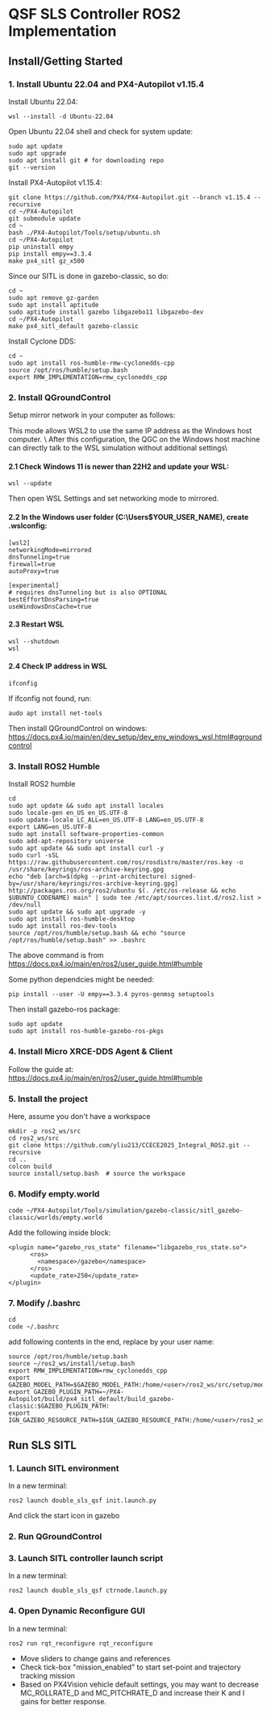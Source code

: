 # QSF SLS Controller ROS2 Implementation

## Install/Getting Started  
### 1. Install Ubuntu 22.04 and PX4-Autopilot v1.15.4
Install Ubuntu 22.04:
```
wsl --install -d Ubuntu-22.04
```

Open Ubuntu 22.04 shell and check for system update:
```
sudo apt update
sudo apt upgrade
sudo apt install git # for downloading repo
git --version
```
Install PX4-Autopilot v1.15.4:
```
git clone https://github.com/PX4/PX4-Autopilot.git --branch v1.15.4 --recursive
cd ~/PX4-Autopilot
git submodule update
cd ~
bash ./PX4-Autopilot/Tools/setup/ubuntu.sh
cd ~/PX4-Autopilot
pip uninstall empy
pip install empy==3.3.4
make px4_sitl gz_x500
```

Since our SITL is done in gazebo-classic, so do:
```
cd ~
sudo apt remove gz-garden
sudo apt install aptitude
sudo aptitude install gazebo libgazebo11 libgazebo-dev
cd ~/PX4-Autopilot
make px4_sitl_default gazebo-classic
```

Install Cyclone DDS:
```
cd ~
sudo apt install ros-humble-rmw-cyclonedds-cpp
source /opt/ros/humble/setup.bash
export RMW_IMPLEMENTATION=rmw_cyclonedds_cpp 
```

### 2. Install QGroundControl
Setup mirror network in your computer as follows:

This mode allows WSL2 to use the same IP address as the Windows host computer. \\
After this configuration, the QGC on the Windows host machine can directly talk to the WSL simulation without additional settings\\

#### 2.1 Check Windows 11 is newer than 22H2 and update your WSL:
```
wsl --update
```
Then open WSL Settings and set networking mode to mirrored.
   
#### 2.2 In the Windows user folder (C:\Users\$YOUR_USER_NAME), create .wslconfig:
```
[wsl2]
networkingMode=mirrored
dnsTunneling=true
firewall=true
autoProxy=true

[experimental]
# requires dnsTunneling but is also OPTIONAL
bestEffortDnsParsing=true
useWindowsDnsCache=true
```

#### 2.3 Restart WSL 
```
wsl --shutdown
wsl
```

#### 2.4 Check IP address in WSL
```
ifconfig
```

If ifconfig not found, run:
```
audo apt install net-tools
```

Then install QGroundControl on windows: https://docs.px4.io/main/en/dev_setup/dev_env_windows_wsl.html#qgroundcontrol

### 3. Install ROS2 Humble  
Install ROS2 humble
```
cd
sudo apt update && sudo apt install locales
sudo locale-gen en_US en_US.UTF-8
sudo update-locale LC_ALL=en_US.UTF-8 LANG=en_US.UTF-8
export LANG=en_US.UTF-8
sudo apt install software-properties-common
sudo add-apt-repository universe
sudo apt update && sudo apt install curl -y
sudo curl -sSL https://raw.githubusercontent.com/ros/rosdistro/master/ros.key -o /usr/share/keyrings/ros-archive-keyring.gpg
echo "deb [arch=$(dpkg --print-architecture) signed-by=/usr/share/keyrings/ros-archive-keyring.gpg] http://packages.ros.org/ros2/ubuntu $(. /etc/os-release && echo $UBUNTU_CODENAME) main" | sudo tee /etc/apt/sources.list.d/ros2.list > /dev/null
sudo apt update && sudo apt upgrade -y
sudo apt install ros-humble-desktop
sudo apt install ros-dev-tools
source /opt/ros/humble/setup.bash && echo "source /opt/ros/humble/setup.bash" >> .bashrc
```
The above command is from https://docs.px4.io/main/en/ros2/user_guide.html#humble

Some python dependcies might be needed:
```
pip install --user -U empy==3.3.4 pyros-genmsg setuptools
```

Then install gazebo-ros package:
```
sudo apt update
sudo apt install ros-humble-gazebo-ros-pkgs
```

### 4. Install Micro XRCE-DDS Agent & Client
Follow the guide at: https://docs.px4.io/main/en/ros2/user_guide.html#humble

### 5. Install the project
Here, assume you don't have a workspace
```
mkdir -p ros2_ws/src
cd ros2_ws/src  
git clone https://github.com/yliu213/CCECE2025_Integral_ROS2.git --recursive
cd ..
colcon build
source install/setup.bash  # source the workspace
```

### 6. Modify empty.world
```
code ~/PX4-Autopilot/Tools/simulation/gazebo-classic/sitl_gazebo-classic/worlds/empty.world
```
Add the following inside <world> block:
```
<plugin name="gazebo_ros_state" filename="libgazebo_ros_state.so">
      <ros>
        <namespace>/gazebo</namespace>
      </ros>
      <update_rate>250</update_rate>
</plugin>
```

### 7. Modify /.bashrc
```
cd
code ~/.bashrc
```  
add following contents in the end, replace <user> by your user name:
```
source /opt/ros/humble/setup.bash
source ~/ros2_ws/install/setup.bash
export RMW_IMPLEMENTATION=rmw_cyclonedds_cpp
export GAZEBO_MODEL_PATH=$GAZEBO_MODEL_PATH:/home/<user>/ros2_ws/src/setup/models
export GAZEBO_PLUGIN_PATH=~/PX4-Autopilot/build/px4_sitl_default/build_gazebo-classic:$GAZEBO_PLUGIN_PATH:
export IGN_GAZEBO_RESOURCE_PATH=$IGN_GAZEBO_RESOURCE_PATH:/home/<user>/ros2_ws/src/setup/models
```

## Run SLS SITL
### 1. Launch SITL environment
In a new terminal:
```
ros2 launch double_sls_qsf init.launch.py
```  
And click the start icon in gazebo
### 2. Run QGroundControl

### 3. Launch SITL controller launch script
In a new terminal:
```
ros2 launch double_sls_qsf ctrnode.launch.py
```
### 4. Open Dynamic Reconfigure GUI
In a new terminal:
```
ros2 run rqt_reconfigure rqt_reconfigure
```
* Move sliders to change gains and references
* Check tick-box "mission_enabled" to start set-point and trajectory tracking mission
* Based on PX4Vision vehicle default settings, you may want to decrease MC_ROLLRATE_D and MC_PITCHRATE_D and increase their K and I gains for better response.
